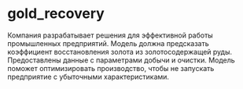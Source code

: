 # gold_recovery
 Компания разрабатывает решения для эффективной работы промышленных предприятий.  Модель должна предсказать коэффициент восстановления золота из золотосодержащей руды. Предоставлены данные с параметрами добычи и очистки.   Модель поможет оптимизировать производство, чтобы не запускать предприятие с убыточными характеристиками.
